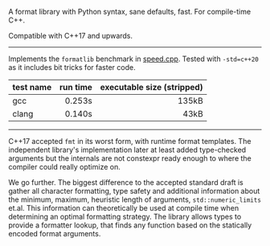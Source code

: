A format library with Python syntax, sane defaults, fast. For compile-time C++.

Compatible with C++17 and upwards.

-----------

Implements the `formatlib` benchmark in [speed.cpp](./test/run.cpp).
Tested with `-std=c++20` as it includes bit tricks for faster code.

| test name | run time | executable size (stripped) |
|-----------|---------:|---------------------------:|
| gcc       | 0.253s   | 135kB |
| clang     | 0.140s   | 43kB |

------------

C++17 accepted `fmt` in its worst form, with runtime format templates. The
independent library's implementation later at least added type-checked
arguments but the internals are not constexpr ready enough to where the
compiler could really optimize on.

We go further. The biggest difference to the accepted standard draft is gather
all character formatting, type safety and additional information about the
minimum, maximum, heuristic length of arguments, `std::numeric_limits` et.al.
This information can theoretically be used at compile time when determining an
optimal formatting strategy. The library allows types to provide a formatter
lookup, that finds any function based on the statically encoded format
arguments.
